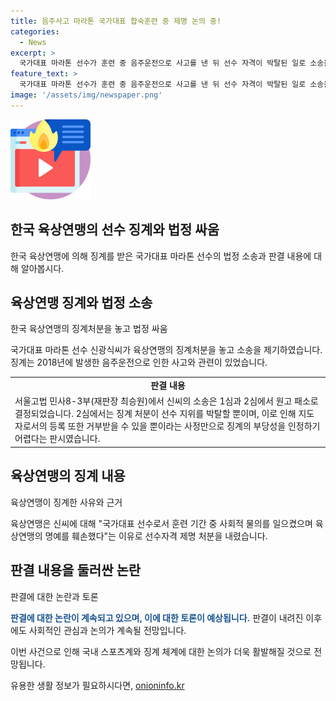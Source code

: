 ```yaml
---
title: 음주사고 마라톤 국가대표 합숙훈련 중 제명 논의 중!
categories:
  - News
excerpt: >
  국가대표 마라톤 선수가 훈련 중 음주운전으로 사고를 낸 뒤 선수 자격이 박탈된 일로 소송을 제기했지만, 법정 패소했다. 음주운전으로 동료 선수를 다치게 하며 징계를 받은 신씨는 이를 부당하다며 항소했으나, 2심에서도 집행중단을 요구하며 다시 패소했다. 2심은 징계 처분이 부당하다는 주장을 기각하며 육상연맹의 결정을 지지했다. 
feature_text: >
  국가대표 마라톤 선수가 훈련 중 음주운전으로 사고를 낸 뒤 선수 자격이 박탈된 일로 소송을 제기했지만, 법정 패소했다. 음주운전으로 동료 선수를 다치게 하며 징계를 받은 신씨는 이를 부당하다며 항소했으나, 2심에서도 집행중단을 요구하며 다시 패소했다. 2심은 징계 처분이 부당하다는 주장을 기각하며 육상연맹의 결정을 지지했다. 
image: '/assets/img/newspaper.png'
---
```


<p><img src="/assets/img/news.png" alt="rentncar 속보" /></p>

<h2 data-ke-size="size26">한국 육상연맹의 선수 징계와 법정 싸움</h2>

<p data-ke-size="size16">한국 육상연맹에 의해 징계를 받은 국가대표 마라톤 선수의 법정 소송과 판결 내용에 대해 알아봅시다.</p>

<h2>육상연맹 징계와 법정 소송</h2>

<p data-ke-size="size16">한국 육상연맹의 징계처분을 놓고 법정 싸움</p>

<p>국가대표 마라톤 선수 신광식씨가 육상연맹의 징계처분을 놓고 소송을 제기하였습니다. 징계는 2018년에 발생한 음주운전으로 인한 사고와 관련이 있었습니다.</p>

<table>
    <tr>
        <td style="text-align: center; height: 17px;"><b>판결 내용</b></td>
    </tr>
    <tr>
        <td>서울고법 민사8-3부(재판장 최승원)에서 신씨의 소송은 1심과 2심에서 원고 패소로 결정되었습니다. 2심에서는 징계 처분이 선수 지위를 박탈할 뿐이며, 이로 인해 지도자로서의 등록 또한 거부받을 수 있을 뿐이라는 사정만으로 징계의 부당성을 인정하기 어렵다는 판시였습니다.</td>
    </tr>
</table>

<h2>육상연맹의 징계 내용</h2>

<p data-ke-size="size16">육상연맹이 징계한 사유와 근거</p>

<p>육상연맹은 신씨에 대해 "국가대표 선수로서 훈련 기간 중 사회적 물의를 일으켰으며 육상연맹의 명예를 훼손했다"는 이유로 선수자격 제명 처분을 내렸습니다.</p>

<h2>판결 내용을 둘러싼 논란</h2>

<p data-ke-size="size16">판결에 대한 논란과 토론</p>

<p><b><span style="color: #1a5490;">판결에 대한 논란이 계속되고 있으며, 이에 대한 토론이 예상됩니다.</span></b> 판결이 내려진 이후에도 사회적인 관심과 논의가 계속될 전망입니다.</p>

<p data-ke-size="size16">이번 사건으로 인해 국내 스포츠계와 징계 체계에 대한 논의가 더욱 활발해질 것으로 전망됩니다.</p>
유용한 생활 정보가 필요하시다면, <a href="https://onioninfo.kr" rel="dofollow">onioninfo.kr</a>


